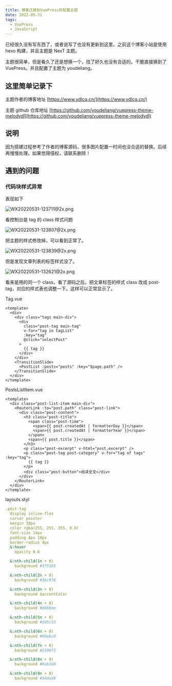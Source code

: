 ```yaml
---
title: 博客迁移到VuePress并配置主题
date: 2022-05-31
tags:
  - VuePress
  - JavaScript
---
```


已经很久没有写东西了，或者说写了也没有更新到这里。之前这个博客小站是使用 hexo 构建，并且主题是 NexT 主题。

主题很简单，但是看久了还是想换一个，找了好久也没有合适的。干脆直接换到了 VuePress。并且配置了主题为 youdeliang。

<!-- more -->

## 这里简单记录下

主题作者的博客地址 [https://www.ydlcq.cn/](https://www.ydlcq.cn/)

主题 github 仓库地址 [https://github.com/youdeliang/vuepress-theme-melodydl](https://github.com/youdeliang/vuepress-theme-melodydl)

## 说明

因为搭建过程参考了作者的博客源码，很多图片配置一时间也没合适的替换。后续再慢慢处理。如果觉得侵权，请联系删除！

## 遇到的问题

### 代码块样式异常

表现如下

![WX20220531-123711@2x.png](https://dd-static.jd.com/ddimg/jfs/t1/18008/22/16237/42236/6295a04dE79bf8ab1/61353a509507d911.png)

看控制台是 tag 的 class 样式问题

![WX20220531-123807@2x.png](https://dd-static.jd.com/ddimg/jfs/t1/125225/2/28630/163016/6295a04dE4fb52edd/e4e1cc0a0a7f6d36.png)

把主题的样式修改掉，可以看到正常了。

![WX20220531-123839@2x.png](https://dd-static.jd.com/ddimg/jfs/t1/5027/6/18250/58215/6295a04dE73f794b0/81da2681df8dd28b.png)

但是发现文章列表的标签样式没了。

![WX20220531-132621@2x.png](https://dd-static.jd.com/ddimg/jfs/t1/184321/34/24537/64262/6295a7a3Ecc05545d/32494a253659fa2c.png)

看来是用的同一个 class，看了源码之后，把文章标签的样式 class 改成 post-tag，对应的样式表也调整一下。这样可以正常显示了。

Tag.vue

```vue
<template>
  <div>
    <div class="tags main-div">
      <div
        class="post-tag main-tag"
        v-for="tag in tagList"
        :key="tag"
        @click="selectPost"
      >
        {{ tag }}
      </div>
    </div>
    <TransitionSlide>
      <PostList :posts="posts" :key="$page.path" />
    </TransitionSlide>
  </div>
</template>
```

PostsListItem.vue

```vue
<template>
  <div class="post-list-item main-div">
    <RouterLink :to="post.path" class="post-link">
      <div class="post-content">
        <h3 class="post-title">
          <span class="post-time">
            <span>{{ post.createdAt | formatterDay }}</span>
            <span>{{ post.createdAt | formatterYear }}</span>
          </span>
          <span>{{ post.title }}</span>
        </h3>
        <p class="post-excerpt" v-html="post.excerpt" />
        <p class="post-tag post-category" v-for="tag of tags" :key="tag">
          {{ tag }}
        </p>
        <div class="post-button">阅读全文</div>
      </div>
    </RouterLink>
  </div>
</template>
```

layouts.styl

```yaml
.post-tag
  display inline-flex
  cursor pointer
  margin 10px
  color rgba(255, 255, 255, 0.8)
  font-size 14px
  padding 4px 10px
  border-radius 4px
  &:hover
    opacity 0.6

  &:nth-child(1n + 0)
    background #3f51b5

  &:nth-child(2n + 0)
    background #36c978

  &:nth-child(3n + 0)
    background $accentColor

  &:nth-child(4n + 0)
    background #bbbbee

  &:nth-child(5n + 0)
    background #dd5c53

  &:nth-child(6n + 0)
    background #00abc0

  &:nth-child(7n + 0)
    background #2196f3

  &:nth-child(8n + 0)
    background #9ab2e0

  &:nth-child(9n + 0)
    background #34dad4

```

